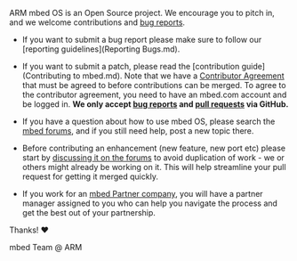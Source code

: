 ARM mbed OS is an Open Source project. We encourage you to pitch in, and we
welcome contributions and [bug reports](../../issues).

* If you want to submit a bug report please make sure to follow our
  [reporting guidelines](Reporting Bugs.md).

* If you want to submit a patch, please read the
  [contribution guide](Contributing to mbed.md). Note that we have a
  [Contributor Agreement](http://developer.mbed.org/contributor_agreement/)
  that must be agreed to before contributions can be merged. To agree to the
  contributor agreement, you need to have an mbed.com account and be logged in.
  **We only accept [bug reports](../../issues) and [pull requests](../../pulls)
  via GitHub.**

* If you have a question about how to use mbed OS, please search the
  [mbed forums](http://forums.mbed.com/c/mbed-os), and if you still need help,
  post a new topic there.

* Before contributing an enhancement (new feature, new port etc) please start by
  [discussing it on the forums](http://forums.mbed.com/c/mbed-os)
  to avoid duplication of work - we or others might already be working on it.
  This will help streamline your pull request for getting it merged quickly.

* If you work for an [mbed Partner company](http://www.mbed.com/en/partners/our-partners/),
  you will have a partner manager assigned to you who can help you navigate the
  process and get the best out of your partnership.

Thanks! :heart:

mbed Team @ ARM
